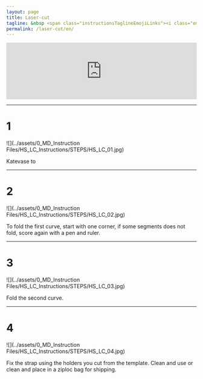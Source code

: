```yaml
---
layout: page
title: Laser-cut 
tagline: &nbsp <span class="instructionsTaglineEmojiLinks"><i class="em em-video_camera" aria-role="presentation" aria-label="VIDEO CAMERA"></i> <a href = "https://github.com/HappyShield/HappyShield/blob/master/TemplatesAndCNCFilesForScoringFoldingCutting/ShieldScoringFoldingCutting/DIYFromHome/SmileyFaceShieldCuttingTemplate_A4.pdf" ><i class="em em-triangular_ruler" aria-role="presentation" aria-label="TRIANGULAR RULER"></i></a></span>
permalink: /laser-cut/en/
---
```


<script src="https://snapwidget.com/js/snapwidget.js"></script>
<iframe src="https://snapwidget.com/embed/810074" class="snapwidget-widget" allowtransparency="true" frameborder="0" scrolling="no" style="border:none; overflow:hidden;  width:100%; "></iframe>

---

# 1

![](../assets/0_MD_Instruction Files/HS_LC_Instructions/STEPS/HS_LC_01.jpg)

Katevase to

---

# 2	

![](../assets/0_MD_Instruction Files/HS_LC_Instructions/STEPS/HS_LC_02.jpg)

To fold the first curve, start with one corner, if some segments does not fold, score again with a pen and ruler.

--- 

# 3 	

![](../assets/0_MD_Instruction Files/HS_LC_Instructions/STEPS/HS_LC_03.jpg)

Fold the second curve.

---

# 4	

![](../assets/0_MD_Instruction Files/HS_LC_Instructions/STEPS/HS_LC_04.jpg)

Fix the strap using the holders you cut from the template. Clean and use or clean and place in a ziploc bag for shipping.

